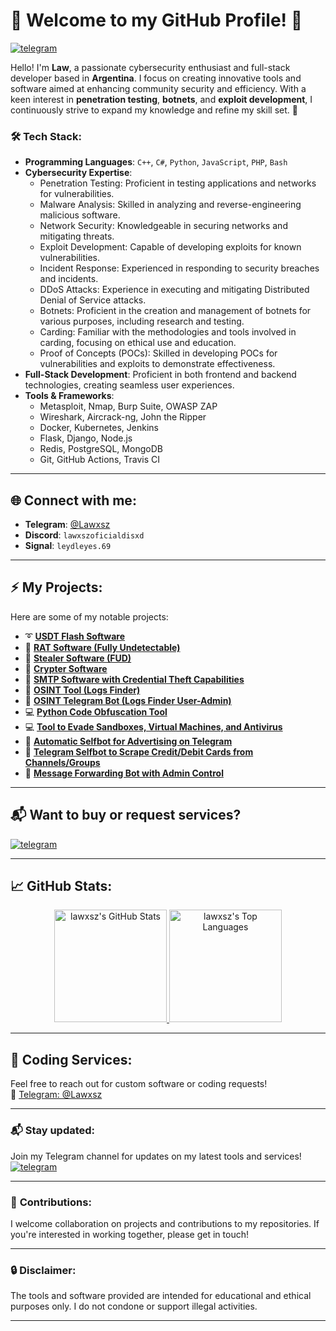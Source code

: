 # 👾 Welcome to my GitHub Profile! 👾

[![telegram](https://img.shields.io/badge/Lawxsz-2CA5E0?style=for-the-badge&logo=telegram&logoColor=white)](https://t.me/Lawxsz)&nbsp;&nbsp;&nbsp;

Hello! I'm **Law**, a passionate cybersecurity enthusiast and full-stack developer based in **Argentina**. I focus on creating innovative tools and software aimed at enhancing community security and efficiency. With a keen interest in **penetration testing**, **botnets**, and **exploit development**, I continuously strive to expand my knowledge and refine my skill set. 🚀

### 🛠️ **Tech Stack**:
- **Programming Languages**: `C++`, `C#`, `Python`, `JavaScript`, `PHP`, `Bash`
- **Cybersecurity Expertise**: 
  - Penetration Testing: Proficient in testing applications and networks for vulnerabilities.
  - Malware Analysis: Skilled in analyzing and reverse-engineering malicious software.
  - Network Security: Knowledgeable in securing networks and mitigating threats.
  - Exploit Development: Capable of developing exploits for known vulnerabilities.
  - Incident Response: Experienced in responding to security breaches and incidents.
  - DDoS Attacks: Experience in executing and mitigating Distributed Denial of Service attacks.
  - Botnets: Proficient in the creation and management of botnets for various purposes, including research and testing.
  - Carding: Familiar with the methodologies and tools involved in carding, focusing on ethical use and education.
  - Proof of Concepts (POCs): Skilled in developing POCs for vulnerabilities and exploits to demonstrate effectiveness.
- **Full-Stack Development**: Proficient in both frontend and backend technologies, creating seamless user experiences.
- **Tools & Frameworks**: 
  - Metasploit, Nmap, Burp Suite, OWASP ZAP
  - Wireshark, Aircrack-ng, John the Ripper
  - Docker, Kubernetes, Jenkins
  - Flask, Django, Node.js
  - Redis, PostgreSQL, MongoDB
  - Git, GitHub Actions, Travis CI

---

## 🌐 **Connect with me**:
- **Telegram**: [@Lawxsz](https://t.me/Lawxsz)
- **Discord**: `lawxszoficialdisxd`
- **Signal**: `leydleyes.69`

---

## ⚡ **My Projects**:
Here are some of my notable projects:

- ➰ **[USDT Flash Software](https://t.me/lawxsz)**  
- 🔱 **[RAT Software (Fully Undetectable)](https://t.me/lawxsz)**  
- 🔱 **[Stealer Software (FUD)](https://t.me/lawxsz)**  
- 🔱 **[Crypter Software](https://t.me/lawxsz)**  
- 🔑 **[SMTP Software with Credential Theft Capabilities](https://t.me/lawxsz)**  
- 🔑 **[OSINT Tool (Logs Finder)](https://github.com/Lawxsz/log-finder)**  
- 🔑 **[OSINT Telegram Bot (Logs Finder User-Admin)](https://github.com/Lawxsz/osint-bot)**  
- 💻 **[Python Code Obfuscation Tool](https://github.com/Lawxsz/Py-obfuscator)**  
- 💻 **[Tool to Evade Sandboxes, Virtual Machines, and Antivirus](https://github.com/Lawxsz/bypass-virus-total)**  
- 🤖 **[Automatic Selfbot for Advertising on Telegram](https://github.com/Lawxsz/telegram-auto-forward-message)**  
- 🤖 **[Telegram Selfbot to Scrape Credit/Debit Cards from Channels/Groups](https://github.com/Lawxsz/cc-scrapper)**  
- 🤖 **[Message Forwarding Bot with Admin Control](https://github.com/Lawxsz/telegram-repost-messages)**  

---

## 📬 Want to buy or request services?  
[![telegram](https://img.shields.io/badge/-Telegram%20Channel-blue?style=for-the-badge&logo=telegram)](https://t.me/lawxszdev)

---

## 📈 **GitHub Stats**:
<div align="center">
  <a href="https://github.com/anuraghazra/github-readme-stats">
    <img alt="lawxsz's GitHub Stats" src="https://github-readme-stats.vercel.app/api/?username=lawxsz&show_icons=true&count_private=true&theme=default&hide_border=true&bg_color=fff&title_color=00E676&icon_color=00E676" height="180px"/>
  </a>
  <a href="https://github.com/anuraghazra/github-readme-stats">
    <img alt="lawxsz's Top Languages" src="https://github-readme-stats.vercel.app/api/top-langs/?username=lawxsz&langs_count=8&layout=compact&theme=default&hide_border=true&bg_color=fff&title_color=000&icon_color=000&hide=Jupyter%20Notebook" height="180px"/>
  </a>
</div>

---

## 🎫 **Coding Services**:
Feel free to reach out for custom software or coding requests!  
📲 [Telegram: @Lawxsz](https://t.me/lawxsz)

---

### 📬 **Stay updated**:  
Join my Telegram channel for updates on my latest tools and services!  
[![telegram](https://img.shields.io/badge/-Telegram%20Channel-blue?style=for-the-badge&logo=telegram)](https://t.me/lawxszdev)

---

### 🌟 **Contributions**:
I welcome collaboration on projects and contributions to my repositories. If you're interested in working together, please get in touch!

---

### 🔒 **Disclaimer**:
The tools and software provided are intended for educational and ethical purposes only. I do not condone or support illegal activities.

---
